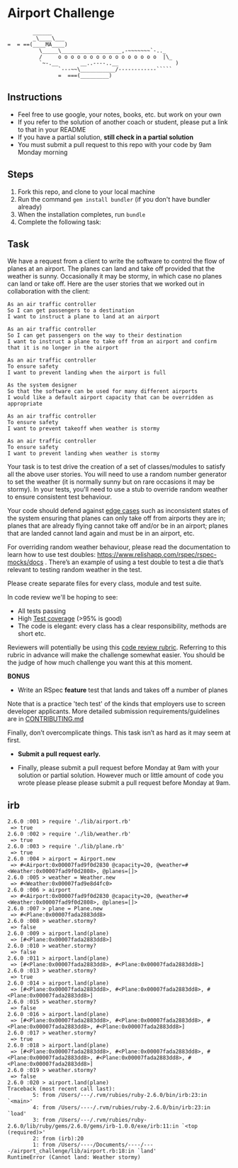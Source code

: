 Airport Challenge
=================

```
        ______
        _\____\___
=  = ==(____MA____)
          \_____\___________________,-~~~~~~~`-.._
          /     o o o o o o o o o o o o o o o o  |\_
          `~-.__       __..----..__                  )
                `---~~\___________/------------`````
                =  ===(_________)

```

Instructions
---------

* Feel free to use google, your notes, books, etc. but work on your own
* If you refer to the solution of another coach or student, please put a link to that in your README
* If you have a partial solution, **still check in a partial solution**
* You must submit a pull request to this repo with your code by 9am Monday morning

Steps
-------

1. Fork this repo, and clone to your local machine
2. Run the command `gem install bundler` (if you don't have bundler already)
3. When the installation completes, run `bundle`
4. Complete the following task:

Task
-----

We have a request from a client to write the software to control the flow of planes at an airport. The planes can land and take off provided that the weather is sunny. Occasionally it may be stormy, in which case no planes can land or take off.  Here are the user stories that we worked out in collaboration with the client:

```
As an air traffic controller 
So I can get passengers to a destination 
I want to instruct a plane to land at an airport

As an air traffic controller 
So I can get passengers on the way to their destination 
I want to instruct a plane to take off from an airport and confirm that it is no longer in the airport

As an air traffic controller 
To ensure safety 
I want to prevent landing when the airport is full 

As the system designer
So that the software can be used for many different airports
I would like a default airport capacity that can be overridden as appropriate

As an air traffic controller 
To ensure safety 
I want to prevent takeoff when weather is stormy 

As an air traffic controller 
To ensure safety 
I want to prevent landing when weather is stormy 
```

Your task is to test drive the creation of a set of classes/modules to satisfy all the above user stories. You will need to use a random number generator to set the weather (it is normally sunny but on rare occasions it may be stormy). In your tests, you'll need to use a stub to override random weather to ensure consistent test behaviour.

Your code should defend against [edge cases](http://programmers.stackexchange.com/questions/125587/what-are-the-difference-between-an-edge-case-a-corner-case-a-base-case-and-a-b) such as inconsistent states of the system ensuring that planes can only take off from airports they are in; planes that are already flying cannot take off and/or be in an airport; planes that are landed cannot land again and must be in an airport, etc.

For overriding random weather behaviour, please read the documentation to learn how to use test doubles: https://www.relishapp.com/rspec/rspec-mocks/docs . There’s an example of using a test double to test a die that’s relevant to testing random weather in the test.

Please create separate files for every class, module and test suite.

In code review we'll be hoping to see:

* All tests passing
* High [Test coverage](https://github.com/makersacademy/course/blob/main/pills/test_coverage.md) (>95% is good)
* The code is elegant: every class has a clear responsibility, methods are short etc. 

Reviewers will potentially be using this [code review rubric](docs/review.md).  Referring to this rubric in advance will make the challenge somewhat easier.  You should be the judge of how much challenge you want this at this moment.

**BONUS**

* Write an RSpec **feature** test that lands and takes off a number of planes

Note that is a practice 'tech test' of the kinds that employers use to screen developer applicants.  More detailed submission requirements/guidelines are in [CONTRIBUTING.md](CONTRIBUTING.md)

Finally, don’t overcomplicate things. This task isn’t as hard as it may seem at first.

* **Submit a pull request early.**

* Finally, please submit a pull request before Monday at 9am with your solution or partial solution.  However much or little amount of code you wrote please please please submit a pull request before Monday at 9am.

**irb**
----

```irb
2.6.0 :001 > require './lib/airport.rb'
 => true 
2.6.0 :002 > require './lib/weather.rb'
 => true 
2.6.0 :003 > require './lib/plane.rb'
 => true 
2.6.0 :004 > airport = Airport.new
 => #<Airport:0x00007fad9f0d2830 @capacity=20, @weather=#<Weather:0x00007fad9f0d2808>, @planes=[]> 
2.6.0 :005 > weather = Weather.new
 => #<Weather:0x00007fad9e8d4fc0> 
2.6.0 :006 > airport
 => #<Airport:0x00007fad9f0d2830 @capacity=20, @weather=#<Weather:0x00007fad9f0d2808>, @planes=[]> 
2.6.0 :007 > plane = Plane.new
 => #<Plane:0x00007fada2883dd8> 
2.6.0 :008 > weather.stormy?
 => false 
2.6.0 :009 > airport.land(plane)
 => [#<Plane:0x00007fada2883dd8>] 
2.6.0 :010 > weather.stormy?
 => false 
2.6.0 :011 > airport.land(plane)
 => [#<Plane:0x00007fada2883dd8>, #<Plane:0x00007fada2883dd8>] 
2.6.0 :013 > weather.stormy?
 => true 
2.6.0 :014 > airport.land(plane)
 => [#<Plane:0x00007fada2883dd8>, #<Plane:0x00007fada2883dd8>, #<Plane:0x00007fada2883dd8>]
2.6.0 :015 > weather.stormy?
 => false 
2.6.0 :016 > airport.land(plane)
 => [#<Plane:0x00007fada2883dd8>, #<Plane:0x00007fada2883dd8>, #<Plane:0x00007fada2883dd8>, #<Plane:0x00007fada2883dd8>] 
2.6.0 :017 > weather.stormy?
 => true 
2.6.0 :018 > airport.land(plane)
 => [#<Plane:0x00007fada2883dd8>, #<Plane:0x00007fada2883dd8>, #<Plane:0x00007fada2883dd8>, #<Plane:0x00007fada2883dd8>, #<Plane:0x00007fada2883dd8>] 
2.6.0 :019 > weather.stormy?
 => false 
2.6.0 :020 > airport.land(plane)
Traceback (most recent call last):
        5: from /Users/---/.rvm/rubies/ruby-2.6.0/bin/irb:23:in `<main>'
        4: from /Users/----/.rvm/rubies/ruby-2.6.0/bin/irb:23:in `load'
        3: from /Users/---/.rvm/rubies/ruby-2.6.0/lib/ruby/gems/2.6.0/gems/irb-1.0.0/exe/irb:11:in `<top (required)>'
        2: from (irb):20
        1: from /Users/----/Documents/----/----/airport_challenge/lib/airport.rb:18:in `land'
RuntimeError (Cannot land: Weather stormy)
```